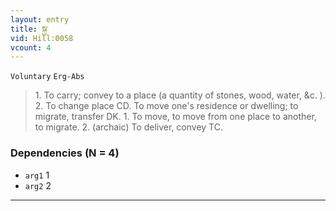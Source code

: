 ```yaml
---
layout: entry
title: སྐྱ་
vid: Hill:0058
vcount: 4
---
```

`Voluntary` `Erg-Abs`
> 1\.
 To carry; convey to a place (a quantity of stones, wood, water, &c\.
)\.
 2\.
 To change place CD\.
 To move one's residence or dwelling; to migrate, transfer DK\.
 1\.
 To move, to move from one place to another, to migrate\.
 2\.
 (archaic) To deliver, convey TC\.

### Dependencies (N = 4)
* `arg1` 1
* `arg2` 2

---

